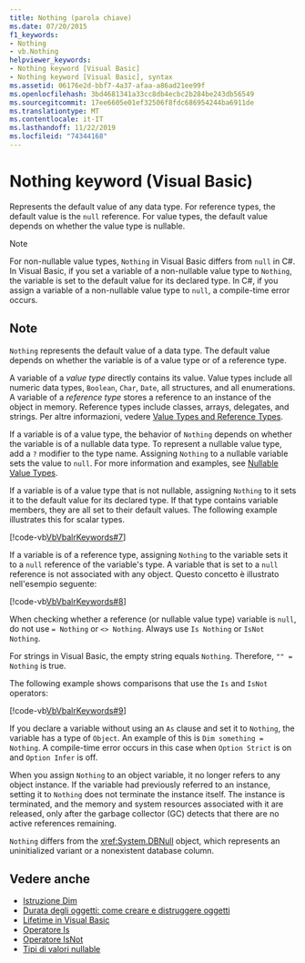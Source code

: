 ```yaml
---
title: Nothing (parola chiave)
ms.date: 07/20/2015
f1_keywords:
- Nothing
- vb.Nothing
helpviewer_keywords:
- Nothing keyword [Visual Basic]
- Nothing keyword [Visual Basic], syntax
ms.assetid: 06176e2d-bbf7-4a37-afaa-a86ad21ee99f
ms.openlocfilehash: 3bd4681341a33cc8db4ecbc2b284be243db56549
ms.sourcegitcommit: 17ee6605e01ef32506f8fdc686954244ba6911de
ms.translationtype: MT
ms.contentlocale: it-IT
ms.lasthandoff: 11/22/2019
ms.locfileid: "74344168"
---
```

# <a name="nothing-keyword-visual-basic"></a>Nothing keyword (Visual Basic)

Represents the default value of any data type. For reference types, the default value is the `null` reference. For value types, the default value depends on whether the value type is nullable.

> [!NOTE]
> For non-nullable value types, `Nothing` in Visual Basic differs from `null` in C#. In Visual Basic, if you set a variable of a non-nullable value type to `Nothing`, the variable is set to the default value for its declared type. In C#, if you assign a variable of a non-nullable value type to `null`, a compile-time error occurs.

## <a name="remarks"></a>Note

`Nothing` represents the default value of a data type. The default value depends on whether the variable is of a value type or of a reference type.

A variable of a *value type* directly contains its value. Value types include all numeric data types, `Boolean`, `Char`, `Date`, all structures, and all enumerations. A variable of a *reference type* stores a reference to an instance of the object in memory. Reference types include classes, arrays, delegates, and strings. Per altre informazioni, vedere [Value Types and Reference Types](../programming-guide/language-features/data-types/value-types-and-reference-types.md).

If a variable is of a value type, the behavior of `Nothing` depends on whether the variable is of a nullable data type. To represent a nullable value type, add a `?` modifier to the type name. Assigning `Nothing` to a nullable variable sets the value to `null`. For more information and examples, see [Nullable Value Types](../programming-guide/language-features/data-types/nullable-value-types.md).

If a variable is of a value type that is not nullable, assigning `Nothing` to it sets it to the default value for its declared type. If that type contains variable members, they are all set to their default values. The following example illustrates this for scalar types.

[!code-vb[VbVbalrKeywords#7](~/samples/snippets/visualbasic/VS_Snippets_VBCSharp/VbVbalrKeywords/VB/Class2.vb#7)]

If a variable is of a reference type, assigning `Nothing` to the variable sets it to a `null` reference of the variable's type. A variable that is set to a `null` reference is not associated with any object. Questo concetto è illustrato nell'esempio seguente:

[!code-vb[VbVbalrKeywords#8](~/samples/snippets/visualbasic/VS_Snippets_VBCSharp/VbVbalrKeywords/VB/class3.vb#8)]

When checking whether a reference (or nullable value type) variable is `null`, do not use `= Nothing` or `<> Nothing`. Always use `Is Nothing` or `IsNot Nothing`.

For strings in Visual Basic, the empty string equals `Nothing`. Therefore, `"" = Nothing` is true.

The following example shows comparisons that use the `Is` and `IsNot` operators:

[!code-vb[VbVbalrKeywords#9](~/samples/snippets/visualbasic/VS_Snippets_VBCSharp/VbVbalrKeywords/VB/Class4.vb#9)]

If you declare a variable without using an `As` clause and set it to `Nothing`, the variable has a type of `Object`. An example of this is `Dim something = Nothing`. A compile-time error occurs in this case when `Option Strict` is on and `Option Infer` is off.

When you assign `Nothing` to an object variable, it no longer refers to any object instance. If the variable had previously referred to an instance, setting it to `Nothing` does not terminate the instance itself. The instance is terminated, and the memory and system resources associated with it are released, only after the garbage collector (GC) detects that there are no active references remaining.

`Nothing` differs from the <xref:System.DBNull> object, which represents an uninitialized variant or a nonexistent database column.

## <a name="see-also"></a>Vedere anche

- [Istruzione Dim](./statements/dim-statement.md)
- [Durata degli oggetti: come creare e distruggere oggetti](../programming-guide/language-features/objects-and-classes/object-lifetime-how-objects-are-created-and-destroyed.md)
- [Lifetime in Visual Basic](../programming-guide/language-features/declared-elements/lifetime.md)
- [Operatore Is](./operators/is-operator.md)
- [Operatore IsNot](./operators/isnot-operator.md)
- [Tipi di valori nullable](../programming-guide/language-features/data-types/nullable-value-types.md)
